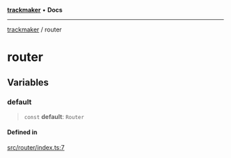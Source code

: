 [**trackmaker**](README.md) • **Docs**

***

[trackmaker](modules.md) / router

# router

## Variables

### default

> `const` **default**: `Router`

#### Defined in

[src/router/index.ts:7](https://github.com/Anson2251/trackmaker/blob/852db12d0b72b755ac57c96b03b560323c9f2041/src/router/index.ts#L7)
